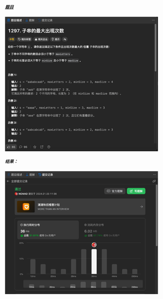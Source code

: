 ##### [题目](https://leetcode.cn/problems/maximum-number-of-occurrences-of-a-substring/description/)
![pic](img.png)
##### 结果：
![pic](result.png)